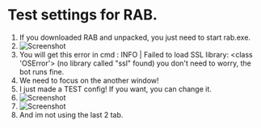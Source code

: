 # Test settings for RAB.

1. If you downloaded RAB and unpacked, you just need to start rab.exe.
2. ![Screenshot](https://i.imgur.com/Ijl4zre.png)
3. You will get this error in cmd : INFO    | Failed to load SSL library: <class 'OSError'> (no library called "ssl" found) you don't need to worry, the bot runs fine.
4. We need to focus on the another window!
5. I just made a TEST config! If you want, you can change it.
6. ![Screenshot](https://i.imgur.com/EX2gJOw.png)
7. ![Screenshot](https://i.imgur.com/CnKeX9H.png)
8. And im not using the last 2 tab.
